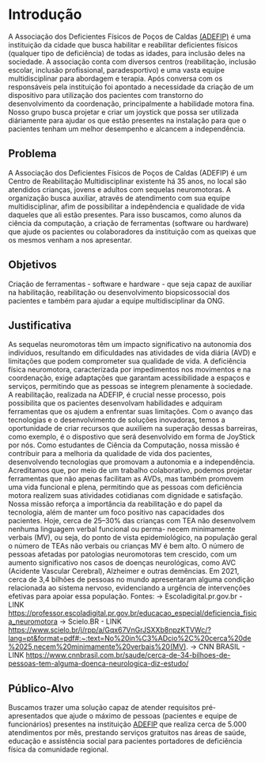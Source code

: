 # Introdução

 A Associação dos Deficientes Físicos de Poços de Caldas [(ADEFIP)](https://www.instagram.com/adefip/) é uma instituição da cidade que busca habilitar e reabilitar deficientes físicos (qualquer tipo de deficiência) de todas as idades, para inclusão deles na sociedade. A associação conta com diversos centros (reabilitação, inclusão escolar, inclusão profissional, paradesportivo) e uma vasta equipe multidisciplinar para abordagem e terapia. 
 Após conversa com os responsáveis pela instituição foi apontado a necessidade da criação de um dispositivo para utilização dos pacientes com transtorno do desenvolvimento da coordenação, principalmente a habilidade motora fina.
  Nosso grupo busca projetar e criar um joystick que possa ser utilizada diáriamente para ajudar os que estão presentes na instalação para que o pacientes tenham um melhor desempenho e alcancem a independência.

## Problema

 A Associação dos Deficientes Físicos de Poços de Caldas (ADEFIP) é um Centro de Reabilitação Multidisciplinar existente há 35 anos, no local são atendidos crianças, jovens e adultos com sequelas neuromotoras. A organização busca auxiliar, através de atendimento com sua equipe multidisciplinar, afim de possibilitar a indepêndencia e qualidade de vida daqueles que ali estão presentes. 
  Para isso buscamos, como alunos da ciência da computação, a criação de ferramentas (software ou hardware) que ajude os pacientes ou colaboradores da instituição com as queixas que os mesmos venham a nos apresentar.

## Objetivos

Criação de ferramentas - software e hardware - que seja capaz de auxiliar na habilitação, reabilitação ou desenvolvimento biopsicossocial dos pacientes e também para ajudar a equipe multidisciplinar da ONG.
 

## Justificativa

As sequelas neuromotoras têm um impacto significativo na autonomia dos indivíduos, resultando em dificuldades nas atividades de vida diária (AVD) e limitações que podem comprometer sua qualidade de vida. A deficiência física neuromotora, caracterizada por impedimentos nos movimentos e na coordenação, exige adaptações que garantam acessibilidade a espaços e serviços, permitindo que as pessoas se integrem plenamente à sociedade.
A reabilitação, realizada na ADEFIP, é crucial nesse processo, pois possibilita que os pacientes desenvolvam habilidades e adquiram ferramentas que os ajudem a enfrentar suas limitações. Com o avanço das tecnologias e o desenvolvimento de soluções inovadoras, temos a oportunidade de criar recursos que auxiliem na superação dessas barreiras, como exemplo, é o dispostivo que será desenvolvido em forma de JoyStick por nós.
Como estudantes de Ciência da Computação, nossa missão é contribuir para a melhoria da qualidade de vida dos pacientes, desenvolvendo tecnologias que promovam a autonomia e a independência. Acreditamos que, por meio de um trabalho colaborativo, podemos projetar ferramentas que não apenas facilitam as AVDs, mas também promovem uma vida funcional e plena, permitindo que as pessoas com deficiência motora realizem suas atividades cotidianas com dignidade e satisfação. Nossa missão reforça a importância da reabilitação e do papel da tecnologia, além de manter um foco positivo nas capacidades dos pacientes.
Hoje, cerca de 25–30% das crianças com TEA não desenvolvem nenhuma linguagem verbal funcional ou perma- necem minimamente verbais (MV), ou seja, do ponto de vista epidemiológico, na população geral o número de TEAs não
verbais ou crianças MV é bem alto. O número de pessoas afetadas por patologias neuromotoras tem crescido, com um aumento significativo nos casos de doenças neurológicas, como AVC (Acidente Vascular Cerebral), Alzheimer e outras demências. Em 2021, cerca de 3,4 bilhões de pessoas no mundo apresentaram alguma condição relacionada ao sistema nervoso, evidenciando a urgência de intervenções efetivas para apoiar essa população.
Fontes:
-> Escoladigital.pr.gov.br - LINK https://professor.escoladigital.pr.gov.br/educacao_especial/deficiencia_fisica_neuromotora
-> Scielo.BR - LINK https://www.scielo.br/j/rpp/a/Gqx67VnGrJSXXb8npzKTVWc/?lang=pt&format=pdf#:~:text=No%20in%C3%ADcio%2C%20cerca%20de%2025,necem%20minimamente%20verbais%20(MV).
-> CNN BRASIL - LINK https://www.cnnbrasil.com.br/saude/cerca-de-34-bilhoes-de-pessoas-tem-alguma-doenca-neurologica-diz-estudo/


## Público-Alvo

 Buscamos trazer uma solução capaz de atender requisitos pré-apresentados que ajude o máximo de pessoas (pacientes e equipe de funcionários) presentes na instituição [ADEFIP](https://www.adefip.org.br/) que realiza cerca de 5.000 atendimentos por mês, prestando serviços gratuitos nas áreas de saúde, educação e assistência social para pacientes portadores de deficiência física da comunidade regional.
 

